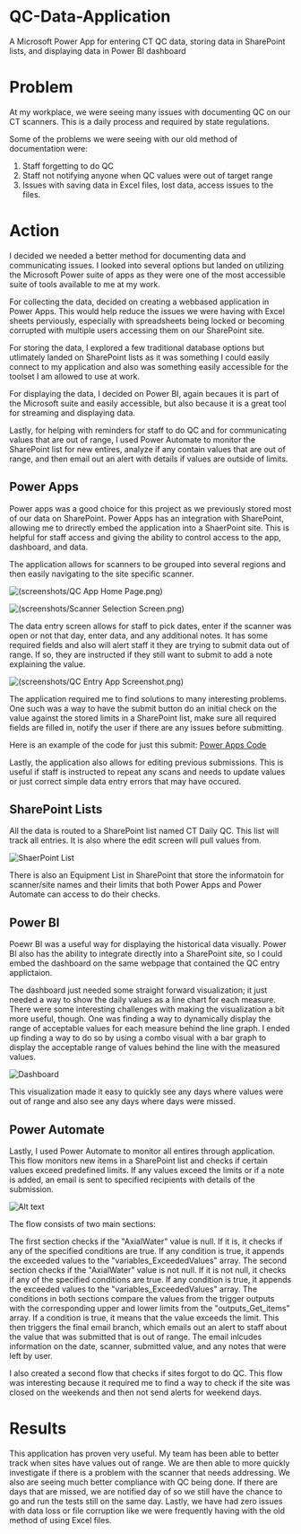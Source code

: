 # QC-Data-Application
A Microsoft Power App for entering CT QC data,  storing data in SharePoint lists, and displaying data in Power BI dashboard


# Problem

At my workplace, we were seeing many issues with documenting QC on our CT scanners. This is a daily process and required by state regulations.

Some of the problems we were seeing with our old method of documentation were:
1. Staff forgetting to do QC
2. Staff not notifying anyone when QC values were out of target range
3. Issues with saving data in Excel files, lost data, access issues to the files.


# Action
I decided we needed a better method for documenting data and communicating issues. I looked into several options but landed on utilizing the Microsoft Power suite of apps as they were one of the most accessible suite of tools available to me at my work.

For collecting the data, decided on creating a webbased application in Power Apps. This would help reduce the issues we were having with Excel sheets perviously, especially with spreadsheets being locked or becoming corrupted with multiple users accessing them on our SharePoint site.

For storing the data, I explored a few traditional database options but utlimately landed on SharePoint lists as it was something I could easily connect to my application and also was something easily accessible for the toolset I am allowed to use at work.

For displaying the data, I decided on Power BI, again becaues it is part of the Microsoft suite and easily accessible, but also because it is a great tool for streaming and displaying data. 

Lastly, for helping with reminders for staff to do QC and for communicating values that are out of range, I used Power Automate to monitor the SharePoint list for new entires, analyze if any contain values that are out of range, and then email out an alert with details if values are outside of limits.

## Power Apps
Power apps was a good choice for this project as we previously stored most of our data on SharePoint. Power Apps has an integration with SharePoint, allowing me to drirectly embed the application into a ShaerPoint site. This is helpful for staff access and giving the ability to control access to the app, dashboard, and data.

The application allows for scanners to be grouped into several regions and then easily navigating to the site specific scanner.

![(screenshots/QC App Home Page.png)](https://github.com/metaphysika/QC-Data-Application/blob/main/screenshots/QC%20App%20Home%20Page.png)

![(screenshots/Scanner Selection Screen.png)](https://github.com/metaphysika/QC-Data-Application/blob/main/screenshots/Scanner%20Selection%20Screen.png)

The data entry screen allows for staff to pick dates, enter if the scanner was open or not that day, enter data, and any additional notes. It has some required fields and also will alert staff it they are trying to submit data out of range. If so, they are instructed if they still want to submit to add a note explaining the value.

![(screenshots/QC Entry App Screenshot.png)](https://github.com/metaphysika/QC-Data-Application/blob/main/screenshots/QC%20Entry%20App%20Screenshot.png)

The application required me to find solutions to many interesting problems. One such was a way to have the submit button do an initial check on the value against the stored limits in a SharePoint list, make sure all required fields are filled in, notify the user if there are any issues before submitting. 

Here is an example of the code for just this submit: [Power Apps Code](https://github.com/metaphysika/QC-Data-Application/blob/main/Power%20Apps%20Code)

Lastly, the application also allows for editing previous submissions. This is useful if staff is instructed to repeat any scans and needs to update values or just correct simple data entry errors that may have occured.

## SharePoint Lists

All the data is routed to a SharePoint list named CT Daily QC. This list will track all entries. It is also where the edit screen will pull values from.

![ShaerPoint List](https://github.com/metaphysika/QC-Data-Application/blob/main/screenshots/Daily%20QC%20SharePoint%20List%20Table.png)

There is also an Equipment List in SharePoint that store the informatoin for scanner/site names and their limits that both Power Apps and Power Automate can access to do their checks.

## Power BI

Poewr BI was a useful way for displaying the historical data visually. Power BI also has the ability to integrate directly into a SharePoint site, so I could embed the dashboard on the same webpage that contained the QC entry applictaion.

The dashboard just needed some straight forward visualization; it just needed a way to show the daily values as a line chart for each measure. There were some interesting challenges with making the visualization a bit more useful, though. One was finding a way to dynamically display the range of acceptable values for each measure behind the line graph. I ended up finding a way to do so by using a combo visual with a bar graph to display the acceptable range of values behind the line with the measured values.

![Dashboard](https://github.com/metaphysika/QC-Data-Application/blob/main/screenshots/CT%20QC%20Dashboard%20-%20Power%20BI.png)

This visualization made it easy to quickly see any days where values were out of range and also see any days where days were missed.

## Power Automate
Lastly, I used Power Automate to monitor all entires through application. This flow monitors new items in a SharePoint list and checks if certain values exceed predefined limits. If any values exceed the limits or if a note is added, an email is sent to specified recipients with details of the submission.

![Alt text](https://github.com/metaphysika/QC-Data-Application/blob/main/screenshots/Power%20Automate%20Check%20QC%20Limits.png)

The flow consists of two main sections:

The first section checks if the "AxialWater" value is null. If it is, it checks if any of the specified conditions are true. If any condition is true, it appends the exceeded values to the "variables_ExceededValues" array.
The second section checks if the "AxialWater" value is not null. If it is not null, it checks if any of the specified conditions are true. If any condition is true, it appends the exceeded values to the "variables_ExceededValues" array.
The conditions in both sections compare the values from the trigger outputs with the corresponding upper and lower limits from the "outputs_Get_items" array. If a condition is true, it means that the value exceeds the limit. This then triggers the final email branch, which emails out an alert to staff about the value that was submitted that is out of range. The email inlcudes information on the date, scanner, submitted value, and any notes that were left by user.

I also created a second flow that checks if sites forgot to do QC. This flow was interesting because it required me to find a way to check if the site was closed on the weekends and then not send alerts for weekend days.

# Results
This application has proven very useful. My team has been able to better track when sites have values out of range. We are then able to more quickly investigate if there is a problem with the scanner that needs addressing. We also are seeing much better compliance with QC being done. If there are days that are missed, we are notified day of so we still have the chance to go and run the tests still on the same day. Lastly, we have had zero issues with data loss or file corruption like we were frequently having with the old method of using Excel files.


